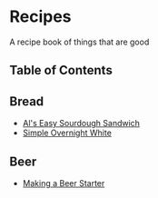 # Recipes

A recipe book of things that are good

## Table of Contents

## Bread

 * [Al's Easy Sourdough Sandwich](bread/SourdoughSandwich.md)
 * [Simple Overnight White](bread/SimpleOvernightWhite.md)

## Beer

 * [Making a Beer Starter](beer/BeerStarter.md)
